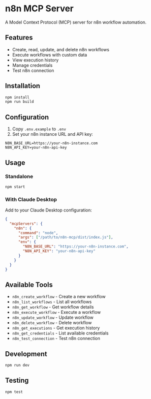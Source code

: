 # n8n MCP Server

A Model Context Protocol (MCP) server for n8n workflow automation.

## Features

- Create, read, update, and delete n8n workflows
- Execute workflows with custom data
- View execution history
- Manage credentials
- Test n8n connection

## Installation

```bash
npm install
npm run build
```

## Configuration

1. Copy `.env.example` to `.env`
2. Set your n8n instance URL and API key:

```env
N8N_BASE_URL=https://your-n8n-instance.com
N8N_API_KEY=your-n8n-api-key
```

## Usage

### Standalone

```bash
npm start
```

### With Claude Desktop

Add to your Claude Desktop configuration:

```json
{
  "mcpServers": {
    "n8n": {
      "command": "node",
      "args": ["/path/to/n8n-mcp/dist/index.js"],
      "env": {
        "N8N_BASE_URL": "https://your-n8n-instance.com",
        "N8N_API_KEY": "your-n8n-api-key"
      }
    }
  }
}
```

## Available Tools

- `n8n_create_workflow` - Create a new workflow
- `n8n_list_workflows` - List all workflows
- `n8n_get_workflow` - Get workflow details
- `n8n_execute_workflow` - Execute a workflow
- `n8n_update_workflow` - Update workflow
- `n8n_delete_workflow` - Delete workflow
- `n8n_get_executions` - Get execution history
- `n8n_get_credentials` - List available credentials
- `n8n_test_connection` - Test n8n connection

## Development

```bash
npm run dev
```

## Testing

```bash
npm test
```